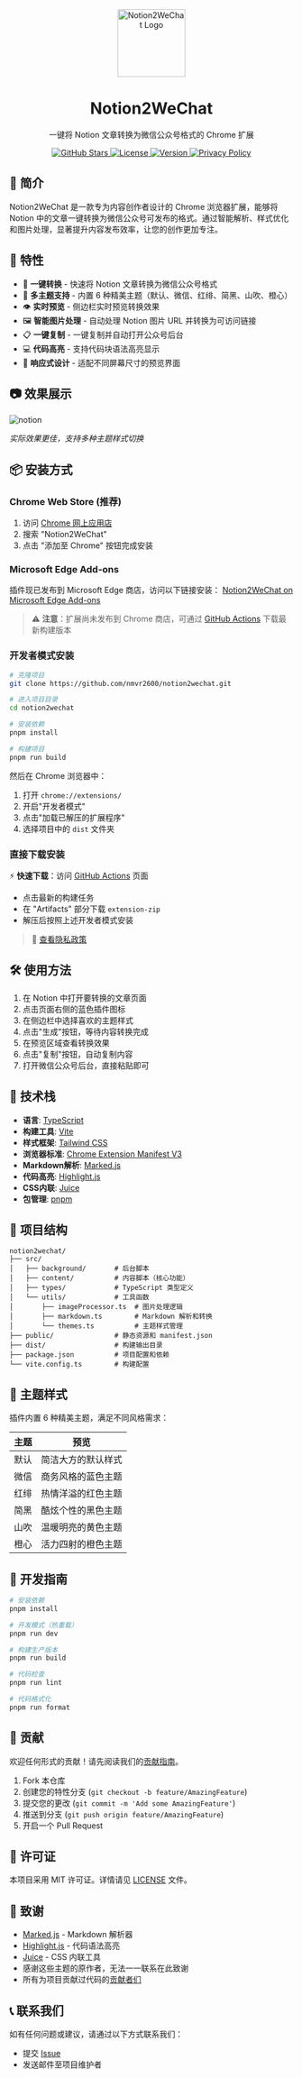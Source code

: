 <div align="center">
  <img src="icon.svg" alt="Notion2WeChat Logo" width="120" height="120">
  <h1>Notion2WeChat</h1>
  <p>一键将 Notion 文章转换为微信公众号格式的 Chrome 扩展</p>
  
  <p>
    <a href="https://github.com/nmvr2600/notion2wechat/stargazers">
      <img src="https://img.shields.io/github/stars/nmvr2600/notion2wechat" alt="GitHub Stars">
    </a>
    <a href="https://github.com/nmvr2600/notion2wechat/blob/main/LICENSE">
      <img src="https://img.shields.io/github/license/nmvr2600/notion2wechat" alt="License">
    </a>
    <a href="https://github.com/nmvr2600/notion2wechat/releases">
      <img src="https://img.shields.io/github/v/release/nmvr2600/notion2wechat" alt="Version">
    </a>
    <a href="./docs/privacy.html">
      <img src="https://img.shields.io/badge/privacy-policy-blue" alt="Privacy Policy">
    </a>
  </p>
</div>

## 🌟 简介

Notion2WeChat 是一款专为内容创作者设计的 Chrome 浏览器扩展，能够将 Notion 中的文章一键转换为微信公众号可发布的格式。通过智能解析、样式优化和图片处理，显著提升内容发布效率，让您的创作更加专注。

## 🚀 特性

- 🔄 **一键转换** - 快速将 Notion 文章转换为微信公众号格式
- 🎨 **多主题支持** - 内置 6 种精美主题（默认、微信、红绯、简黑、山吹、橙心）
- 👁️ **实时预览** - 侧边栏实时预览转换效果
- 🖼️ **智能图片处理** - 自动处理 Notion 图片 URL 并转换为可访问链接
- 📋 **一键复制** - 一键复制并自动打开公众号后台
- 💻 **代码高亮** - 支持代码块语法高亮显示
- 📱 **响应式设计** - 适配不同屏幕尺寸的预览界面

## 📷 效果展示

![notion](./docs/sample.png)

*实际效果更佳，支持多种主题样式切换*

## 📦 安装方式

### Chrome Web Store (推荐)
1. 访问 [Chrome 网上应用店](https://chrome.google.com/webstore)
2. 搜索 "Notion2WeChat"
3. 点击 "添加至 Chrome" 按钮完成安装

### Microsoft Edge Add-ons
插件现已发布到 Microsoft Edge 商店，访问以下链接安装：
[Notion2WeChat on Microsoft Edge Add-ons](https://microsoftedge.microsoft.com/addons/detail/notion2wechat/bcbilhmidmhbjkcnkjakpbflagglgdlf)

> ⚠️ **注意**：扩展尚未发布到 Chrome 商店，可通过 [GitHub Actions](https://github.com/nmvr2600/notion2wechat/actions) 下载最新构建版本

### 开发者模式安装
```bash
# 克隆项目
git clone https://github.com/nmvr2600/notion2wechat.git

# 进入项目目录
cd notion2wechat

# 安装依赖
pnpm install

# 构建项目
pnpm run build
```

然后在 Chrome 浏览器中：
1. 打开 `chrome://extensions/`
2. 开启"开发者模式"
3. 点击"加载已解压的扩展程序"
4. 选择项目中的 `dist` 文件夹

### 直接下载安装
⚡ **快速下载**：访问 [GitHub Actions](https://github.com/nmvr2600/notion2wechat/actions) 页面
- 点击最新的构建任务
- 在 "Artifacts" 部分下载 `extension-zip`
- 解压后按照上述开发者模式安装

> 📜 [查看隐私政策](./docs/privacy.html)

## 🛠️ 使用方法

1. 在 Notion 中打开要转换的文章页面
2. 点击页面右侧的蓝色插件图标
3. 在侧边栏中选择喜欢的主题样式
4. 点击"生成"按钮，等待内容转换完成
5. 在预览区域查看转换效果
6. 点击"复制"按钮，自动复制内容
7. 打开微信公众号后台，直接粘贴即可

## 🧰 技术栈

- **语言**: [TypeScript](https://www.typescriptlang.org/)
- **构建工具**: [Vite](https://vitejs.dev/)
- **样式框架**: [Tailwind CSS](https://tailwindcss.com/)
- **浏览器标准**: [Chrome Extension Manifest V3](https://developer.chrome.com/docs/extensions/mv3/)
- **Markdown解析**: [Marked.js](https://marked.js.org/)
- **代码高亮**: [Highlight.js](https://highlightjs.org/)
- **CSS内联**: [Juice](https://github.com/Automattic/juice)
- **包管理**: [pnpm](https://pnpm.io/)

## 📁 项目结构

```
notion2wechat/
├── src/
│   ├── background/       # 后台脚本
│   ├── content/          # 内容脚本（核心功能）
│   ├── types/            # TypeScript 类型定义
│   └── utils/            # 工具函数
│       ├── imageProcessor.ts  # 图片处理逻辑
│       ├── markdown.ts        # Markdown 解析和转换
│       └── themes.ts          # 主题样式管理
├── public/               # 静态资源和 manifest.json
├── dist/                 # 构建输出目录
├── package.json          # 项目配置和依赖
└── vite.config.ts        # 构建配置
```

## 🎨 主题样式

插件内置 6 种精美主题，满足不同风格需求：

| 主题 | 预览 |
|------|------|
| 默认 | 简洁大方的默认样式 |
| 微信 | 商务风格的蓝色主题 |
| 红绯 | 热情洋溢的红色主题 |
| 简黑 | 酷炫个性的黑色主题 |
| 山吹 | 温暖明亮的黄色主题 |
| 橙心 | 活力四射的橙色主题 |

## 🔧 开发指南

```bash
# 安装依赖
pnpm install

# 开发模式（热重载）
pnpm run dev

# 构建生产版本
pnpm run build

# 代码检查
pnpm run lint

# 代码格式化
pnpm run format
```

## 🤝 贡献

欢迎任何形式的贡献！请先阅读我们的[贡献指南](CONTRIBUTING.md)。

1. Fork 本仓库
2. 创建您的特性分支 (`git checkout -b feature/AmazingFeature`)
3. 提交您的更改 (`git commit -m 'Add some AmazingFeature'`)
4. 推送到分支 (`git push origin feature/AmazingFeature`)
5. 开启一个 Pull Request

## 📄 许可证

本项目采用 MIT 许可证。详情请见 [LICENSE](LICENSE) 文件。

## 🙏 致谢

- [Marked.js](https://marked.js.org/) - Markdown 解析器
- [Highlight.js](https://highlightjs.org/) - 代码语法高亮
- [Juice](https://github.com/Automattic/juice) - CSS 内联工具
- 感谢这些主题的原作者，无法一一联系在此致谢
- 所有为项目贡献过代码的[贡献者们](https://github.com/nmvr2600/notion2wechat/graphs/contributors)

## 📞 联系我们

如有任何问题或建议，请通过以下方式联系我们：

- 提交 [Issue](https://github.com/nmvr2600/notion2wechat/issues)
- 发送邮件至项目维护者